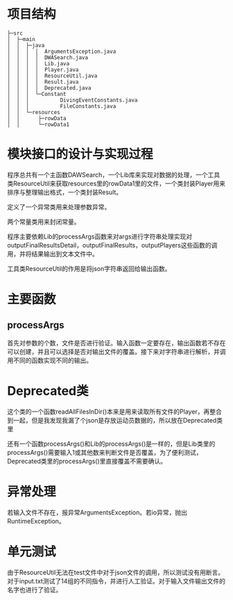 # 项目结构
~~~         
├─src
│  ├─main
│  │  ├─java
│  │  │  │  ArgumentsException.java
│  │  │  │  DWASearch.java
│  │  │  │  Lib.java
│  │  │  │  Player.java
│  │  │  │  ResourceUtil.java
│  │  │  │  Result.java
│  │  │  │  Deprecated.java
│  │  │  └─Constant
│  │  │          DivingEventConstants.java
│  │  │          FileConstants.java
│  │  └─resources
│  │      ├─rowData   
│  │      └─rowData1
~~~

# 模块接口的设计与实现过程

程序总共有一个主函数DAWSearch，一个Lib库来实现对数据的处理，一个工具类ResourceUtil来获取resources里的rowData1里的文件，一个类封装Player用来排序与整理输出格式，一个类封装Result。

定义了一个异常类用来处理参数异常。

两个常量类用来封闭常量。

程序主要依赖Lib的processArgs函数来对args进行字符串处理实现对outputFinalResultsDetail，outputFinalResults，outputPlayers这些函数的调用，并将结果输出到文本文件中。

工具类ResourceUtil的作用是将json字符串返回给输出函数。

# 主要函数

## processArgs

首先对参数的个数，文件是否进行验证。输入函数一定要存在，输出函数若不存在可以创建，并且可以选择是否对输出文件的覆盖。接下来对字符串进行解析，并调用不同的函数实现不同的输出。

# Deprecated类

这个类的一个函数readAllFilesInDir()本来是用来读取所有文件的Player，再整合到一起，但是我发现我漏了个json是存放运动员数据的，所以放在Deprecated类里

还有一个函数processArgs()和Lib的processArgs()是一样的，但是Lib类里的processArgs()需要输入1或其他数来判断文件是否覆盖，为了便利测试，Deprecated类里的processArgs()里直接覆盖不需要确认。

# 异常处理
若输入文件不存在，报异常ArgumentsException。若io异常，抛出RuntimeException。

# 单元测试
由于ResourceUtil无法在test文件中对于json文件的调用，所以测试没有用断言。对于input.txt测试了14组的不同指令，并进行人工验证。对于输入文件输出文件的名字也进行了验证。

